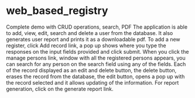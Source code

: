 # web_based_registry
Complete demo with CRUD operations, search, PDF
The application is able to add, view, edit, search and delete a user from the database.
It also generates user report and prints it as a downloadable pdf.
To add a new register, click Add record link, a pop up shows where you type the responses on the input fields provided and click submit.
When you click the manage persons link, window with all the registered persons appears, you can search for any person on the search field using any of the fields.
Each of the record displayed as an edit and delete button, the delete button, erases the record from the database, the edit button, opens a pop up with the record selected and it allows updating of the information.
For report generation, click on the generate report link.

